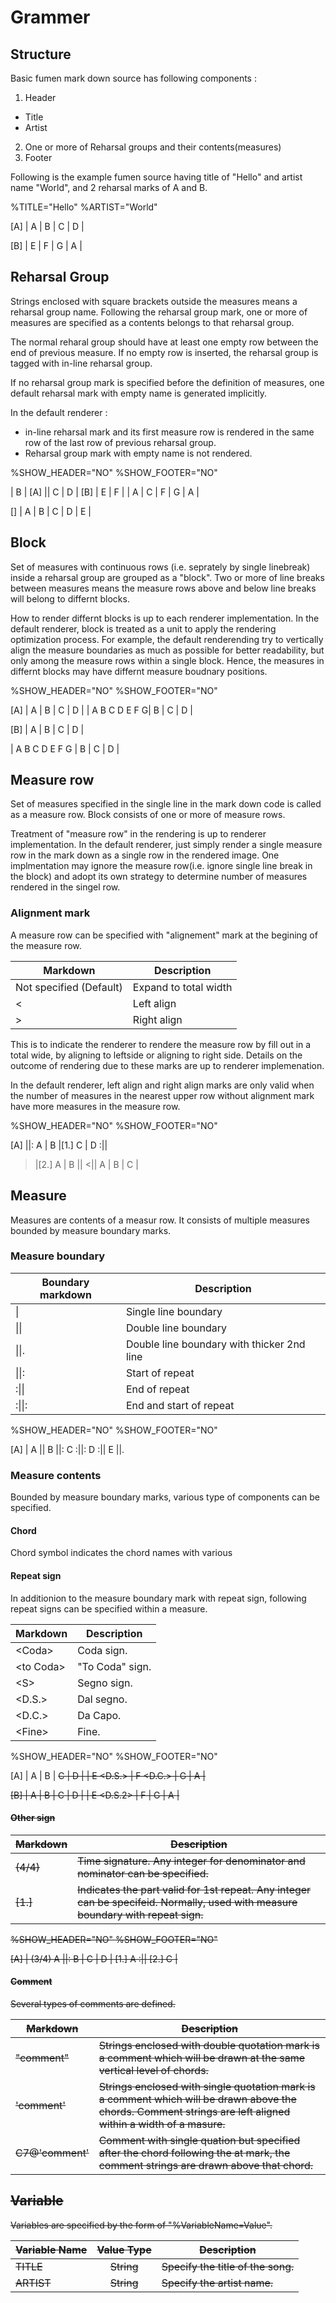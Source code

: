 # Grammer
## Structure
Basic fumen mark down source has following components :
1. Header
  - Title 
  - Artist
2. One or more of Reharsal groups and their contents(measures)
3. Footer

Following is the example fumen source having title of "Hello" and artist name "World", and 2 reharsal marks of A and B.

<!-- fumen:start -->
%TITLE="Hello"
%ARTIST="World"

[A]
| A | B | C | D |

[B]
| E | F | G | A |
<!-- fumen:end -->

## Reharsal Group
Strings enclosed with square brackets outside the measures means a reharsal group name. Following the reharsal group mark, one or more of measures are specified as a contents belongs to that reharsal group.

The normal reharal group should have at least one empty row between the end of previous measure. If no empty row is inserted, the reharsal group is tagged with in-line reharsal group.

If no reharsal group mark is specified before the definition of measures, one default reharsal mark with empty name is generated implicitly.

In the default renderer :
- in-line reharsal mark and its first measure row is rendered in the same row of the last row of previous reharsal group.
- Reharsal group mark with empty name is not rendered.

<!-- fumen:start -->
%SHOW_HEADER="NO"
%SHOW_FOOTER="NO"


| B |
[A]
|| C | D |
[B]
| E | F |
| A | C | F | G | A | 

[]
| A | B | C | D | E |
<!-- fumen:end -->

## Block
Set of measures with continuous rows (i.e. seprately by single linebreak) inside a reharsal group are grouped as a "block". Two or more of line breaks between measures means the measure rows above and below line breaks will belong to differnt blocks.

How to render differnt blocks is up to each renderer implementation. In the default renderer, block is treated as a unit to apply the rendering optimization process. For example, the default renderending try to  vertically align the measure boundaries as much as possible for better readability, but only among the measure rows within a single block. Hence, the measures in differnt blocks may have differnt measure boudnary positions.

<!-- fumen:start -->
%SHOW_HEADER="NO"
%SHOW_FOOTER="NO"

[A]
| A | B | C | D |
| A B C D E F G| B | C | D |

[B]
| A | B | C | D |

| A B C D E F G | B | C | D |
<!-- fumen:end -->


## Measure row
Set of measures specified in the single line in the mark down code is called as a measure row. Block consists of one or more of measure rows.

Treatment of "measure row" in the rendering is up to renderer implementation. In the default renderer, just simply render a single measure row in the mark down as a single row in the rendered image. One implmentation may ignore the measure row(i.e. ignore single line break in the block) and adopt its own strategy to determine number of measures rendered in the singel row.

### Alignment mark
A measure row can be specified with "alignement" mark at the begining of the measure row. 

|  Markdown         | Description  |
| ------- | -----|
| Not specified (Default) | Expand to total width |
| <      | Left align |
| >     | Right align |

This is to indicate the renderer to rendere the measure row by fill out in a total wide, by aligning to leftside or aligning to right side. Details on the outcome of rendering due to these marks are up to renderer implemenation. 

In the default renderer, left align and right align marks are only valid when the number of measures in the nearest upper row without alignment mark have more measures in the measure row. 

<!-- fumen:start -->
%SHOW_HEADER="NO"
%SHOW_FOOTER="NO"

[A]
||: A | B |[1.] C | D :||
>|[2.] A | B ||
<|| A | B | C |

<!-- fumen:end -->

## Measure
Measures are contents of a measur row. It consists of multiple measures bounded by measure boundary marks. 

### Measure boundary

| Boundary markdown       | Description  |
| ------- | -----|
| \|      | Single line boundary |
| \|\|    | Double line boundary |
| \|\|.   | Double line boundary with thicker 2nd line |
| \|\|:   | Start of repeat |
| :\|\|   | End of repeat |
| :\|\|:  | End and start of repeat |

<!-- fumen:start -->
%SHOW_HEADER="NO"
%SHOW_FOOTER="NO"

[A]
| A || B ||: C :||: D :|| E ||.
<!-- fumen:end -->

### Measure contents
Bounded by measure boundary marks, various type of components can be specified.

#### Chord

Chord symbol indicates the chord names with various 

#### Repeat sign

In additionion to the measure boundary mark with repeat sign, following repeat signs can be specified within a measure.

| Markdown         | Description  |
| ------------- | -----|
| \<Coda\>      | Coda sign.  |
| \<to Coda\>   | "To Coda" sign.  |
| \<S\>         | Segno sign. |
| \<D.S.\>      | Dal segno. |
| \<D.C.\>      | Da Capo. |
| \<Fine\>      | Fine. |

<!-- fumen:start -->
%SHOW_HEADER="NO"
%SHOW_FOOTER="NO"

[A]
| A | B | <S> C | D <to Coda> |
| E <D.S.> | F <D.C.> | <Coda> G | A |

[B]
| A | B | <S2> C | D <to Coda2> |
| E <D.S.2> | F | <Coda2> G | A <Fine> |
<!-- fumen:end -->

#### Other sign
| Markdown        | Description  |
| ------------- | -----|
| (4/4)          | Time signature. Any integer for denominator and nominator can be specified. | 
| [1.]           | Indicates the part valid for 1st repeat. Any integer can be specifeid. Normally, used with measure boundary with repeat sign. |

<!-- fumen:start -->
%SHOW_HEADER="NO"
%SHOW_FOOTER="NO"

[A]
| (3/4) A ||:  B | C | D | [1.] A :|| [2.] C |
<!-- fumen:end -->


#### Comment
Several types of comments are defined.

| Markdown       | Description  |
| ------------- | -----|
| "comment"     | Strings enclosed with double quotation mark is a comment which will be drawn at the same vertical level of chords. | 
| 'comment'     | Strings enclosed with single quotation mark is a comment which will be drawn above the chords. Comment strings are left aligned within a width of a masure. | 
| C7@'comment' | Comment with single quation but specified after the chord following the at mark, the comment strings are drawn above that chord. |

## Variable

Variables are specified by the form of "%VariableName=Value".

| Variable Name        | Value Type          | Description  |
| ------------- |:-------------:| -----|
| TITLE     | String      | Specify the title of the song. | 
| ARTIST     | String      | Specify the artist name. | 
